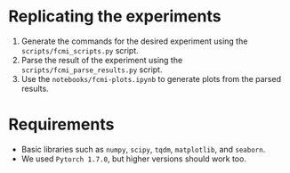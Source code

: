 # Replicating the experiments
1. Generate the commands for the desired experiment using the `scripts/fcmi_scripts.py` script.
2. Parse the result of the experiment using the `scripts/fcmi_parse_results.py` script.
3. Use the `notebooks/fcmi-plots.ipynb` to generate plots from the parsed results.

# Requirements
* Basic libraries such as `numpy`, `scipy`, `tqdm`, `matplotlib`, and `seaborn`.
* We used `Pytorch 1.7.0`, but higher versions should work too.
